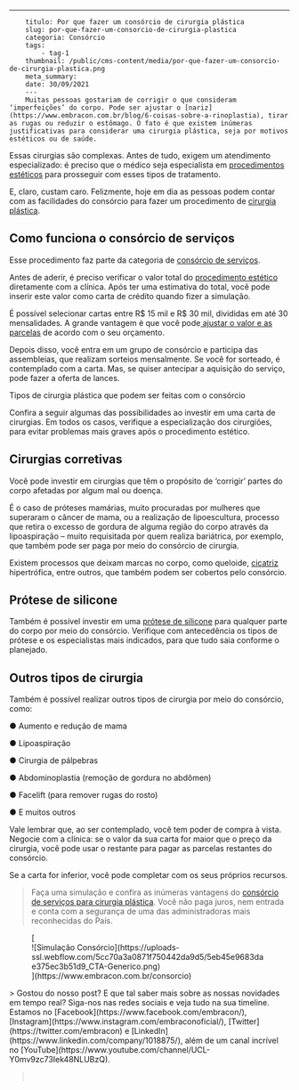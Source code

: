 ---
        titulo: Por que fazer um consórcio de cirurgia plástica
        slug: por-que-fazer-um-consorcio-de-cirurgia-plastica
        categoria: Consórcio
        tags:
            - tag-1
        thumbnail: /public/cms-content/media/por-que-fazer-um-consorcio-de-cirurgia-plastica.png
        meta_summary: 
        date: 30/09/2021
        ---
        Muitas pessoas gostariam de corrigir o que consideram ‘imperfeições’ do corpo. Pode ser ajustar o [nariz](https://www.embracon.com.br/blog/6-coisas-sobre-a-rinoplastia), tirar as rugas ou reduzir o estômago. O fato é que existem inúmeras justificativas para considerar uma cirurgia plástica, seja por motivos estéticos ou de saúde.

Essas cirurgias são complexas. Antes de tudo, exigem um atendimento especializado: é preciso que o médico seja especialista em [procedimentos estéticos](https://www.embracon.com.br/blog/procedimentos-esteticos-para-emagrecer-quais-sao-os-melhores) para prosseguir com esses tipos de tratamento.

E, claro, custam caro. Felizmente, hoje em dia as pessoas podem contar com as facilidades do consórcio para fazer um procedimento de [cirurgia plástica](https://www.embracon.com.br/blog/quando-a-cirurgia-plastica-e-a-melhor-opcao).

Como funciona o consórcio de serviços
-------------------------------------

Esse procedimento faz parte da categoria de [consórcio de serviços](https://www.embracon.com.br/blog/conheca-os-principais-consorcios-de-servicos-embracon).

Antes de aderir, é preciso verificar o valor total do [procedimento estético](https://www.embracon.com.br/blog/procedimentos-esteticos-para-emagrecer-quais-sao-os-melhores) diretamente com a clínica. Após ter uma estimativa do total, você pode inserir este valor como carta de crédito quando fizer a simulação.

É possível selecionar cartas entre R$ 15 mil e R$ 30 mil, divididas em até 30 mensalidades. A grande vantagem é que você pode[ ajustar o valor e as parcelas](https://www.embracon.com.br/blog/como-calcular-as-parcelas-no-consorcio) de acordo com o seu orçamento.

Depois disso, você entra em um grupo de consórcio e participa das assembleias, que realizam sorteios mensalmente. Se você for sorteado, é contemplado com a carta. Mas, se quiser antecipar a aquisição do serviço, pode fazer a oferta de lances.

Tipos de cirurgia plástica que podem ser feitas com o consórcio

Confira a seguir algumas das possibilidades ao investir em uma carta de cirurgias. Em todos os casos, verifique a especialização dos cirurgiões, para evitar problemas mais graves após o procedimento estético.

Cirurgias corretivas
--------------------

Você pode investir em cirurgias que têm o propósito de ‘corrigir’ partes do corpo afetadas por algum mal ou doença.

É o caso de próteses mamárias, muito procuradas por mulheres que superaram o câncer de mama, ou a realização de lipoescultura, processo que retira o excesso de gordura de alguma região do corpo através da lipoaspiração – muito requisitada por quem realiza bariátrica, por exemplo, que também pode ser paga por meio do consórcio de cirurgia.

Existem processos que deixam marcas no corpo, como queloide, [cicatriz](https://www.embracon.com.br/blog/como-funciona-a-cirurgia-de-correcao-de-cicatriz-entenda-aqui) hipertrófica, entre outros, que também podem ser cobertos pelo consórcio.

Prótese de silicone
-------------------

Também é possível investir em uma [prótese de silicone](https://www.embracon.com.br/blog/quais-sao-os-tipos-e-como-escolher-uma-protese-de-silicone) para qualquer parte do corpo por meio do consórcio. Verifique com antecedência os tipos de prótese e os especialistas mais indicados, para que tudo saia conforme o planejado.

Outros tipos de cirurgia
------------------------

Também é possível realizar outros tipos de cirurgia por meio do consórcio, como:

● Aumento e redução de mama

● Lipoaspiração

● Cirurgia de pálpebras

● Abdominoplastia (remoção de gordura no abdômen)

● Facelift (para remover rugas do rosto)

● E muitos outros

Vale lembrar que, ao ser contemplado, você tem poder de compra à vista. Negocie com a clínica: se o valor da sua carta for maior que o preço da cirurgia, você pode usar o restante para pagar as parcelas restantes do consórcio.

Se a carta for inferior, você pode completar com os seus próprios recursos.

> Faça uma simulação e confira as inúmeras vantagens do [consórcio de serviços para cirurgia plástica](https://www.embracon.com.br/consorcio-servicos). Você não paga juros, nem entrada e conta com a segurança de uma das administradoras mais reconhecidas do País.

<figure class="w-richtext-figure-type-image w-richtext-align-center">[<div>![Simulação Consórcio](https://uploads-ssl.webflow.com/5cc70a3a0871f750442da9d5/5eb45e9683dae375ec3b51d9_CTA-Generico.png)</div>](https://www.embracon.com.br/consorcio)</figure>> Gostou do nosso post? E que tal saber mais sobre as nossas novidades em tempo real? Siga-nos nas redes sociais e veja tudo na sua timeline. Estamos no [Facebook](https://www.facebook.com/embracon/), [Instagram](https://www.instagram.com/embraconoficial/), [Twitter](https://twitter.com/embracon) e [LinkedIn](https://www.linkedin.com/company/1018875/), além de um canal incrível no [YouTube](https://www.youtube.com/channel/UCL-Y0mv9zc73Iek48NLUBzQ).

> ‍

‍
        